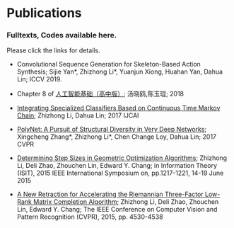 # Publications
### Fulltexts, Codes available here. 
Please click the links for details.

* Convolutional Sequence Generation for Skeleton-Based Action Synthesis; Sijie Yan\*, Zhizhong Li\*, Yuanjun Xiong, Huahan Yan, Dahua Lin; ICCV 2019.

* Chapter 8 of [人工智能基础（高中版）](https://detail.tmall.com/item.htm?spm=a230r.1.14.6.63a246c5nv21ax&id=568754931925&cm_id=140105335569ed55e27b&abbucket=11); 汤晓鸥,陈玉琨; 2018

* [Integrating Specialized Classifiers Based on Continuous Time Markov Chain](https://www.ijcai.org/proceedings/2017/312); Zhizhong Li, Dahua Lin; 2017 IJCAI

* [PolyNet: A Pursuit of Structural Diversity in Very Deep Networks](https://arxiv.org/abs/1611.05725); Xingcheng Zhang\*, Zhizhong Li\*, Chen Change Loy, Dahua Lin; 2017 CVPR

* [Determining Step Sizes in Geometric Optimization Algorithms](papers/2015%20ISIT%3B%20Determining%20Step%20Sizes%20in%20Geometric%20Optimization%3B%20Zhizhong%20Li%2C%20Deli%20Zhao%2C%20Zhouchen%20Lin%2C%20Edward%20Y.%20Chang/2015%20ISIT%20-%20fulltext.pdf); Zhizhong Li, Deli Zhao, Zhouchen Lin, Edward Y. Chang; in Information Theory (ISIT), 2015 IEEE International Symposium on,  pp.1217-1221, 14-19 June 2015

* [A New Retraction for Accelerating the Riemannian Three-Factor Low-Rank Matrix Completion Algorithm;](papers/2015%20CVPR%3B%20A%20New%20Retraction%20for%20Accelerating%20the%20Riemannian%20Three-Factor%20Low-Rank%20Matrix%20Completion%20Algorithm%3B%20Zhizhong%20Li%2C%20Deli%20Zhao%2C%20Zhouchen%20Lin%2C%20Edward%20Y.%20Chang/2015%20CVPR%20-%20fulltext.pdf) Zhizhong Li, Deli Zhao, Zhouchen Lin, Edward Y. Chang; The IEEE Conference on Computer Vision and Pattern Recognition (CVPR), 2015, pp. 4530-4538
